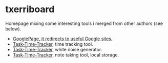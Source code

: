 # txerriboard
Homepage mixing some interesting tools i merged from other authors (see below).

- <a href="https://github.com/shreydan/GooglePage">GooglePage, it redirects to useful Google sites.
- <a href="https://github.com/LLNL/Task-Time-Tracker">Task-Time-Tracker</a>, time tracking tool.
- <a href="https://github.com/LLNL/Task-Time-Tracker">Task-Time-Tracker</a>, white noise generator.
- <a href="https://github.com/LLNL/Task-Time-Tracker">Task-Time-Tracker</a>, note taking tool, local storage.


